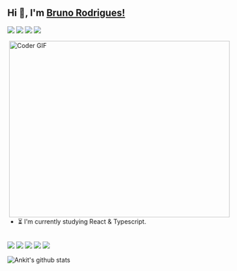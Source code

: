 ## Hi 👋, I'm [Bruno Rodrigues!](https://ankitwarbhe.github.io) 

[<img src="https://img.shields.io/badge/linkedin-%230077B5.svg?&style=for-the-badge&logo=linkedin&logoColor=white" />](https://www.linkedin.com/in/bruno-rodrigues-78416319b/ "Connect via Linkedin") 
[<img src = "https://img.shields.io/badge/instagram-%23E4405F.svg?&style=for-the-badge&logo=instagram&logoColor=white">](https://www.instagram.com/bruunoo.rodrigues/ "Connect via Instagram") 
[<img src = "https://img.shields.io/badge/facebook-%231877F2.svg?&style=for-the-badge&logo=facebook&logoColor=white">](https://www.facebook.com/profile.php?id=100001660880731 "Connect via Facebbok") 
[<img src = "https://img.shields.io/badge/Gmail-D14836.svg?style=for-the-badge&logo=gmail&logoColor=white">](mailto:brunorodrigues.silveira@gmail.com "Connect via Email")

<img align="right" src="https://media.giphy.com/media/SWoSkN6DxTszqIKEqv/giphy.gif" alt="Coder GIF" width="500" height="400"><br>


- :hourglass_flowing_sand: I'm currently studying React & Typescript.
 
<br><img src="https://img.shields.io/badge/HTML5-E34F26?style=for-the-badge&logo=html5&logoColor=white" /> <img src="https://img.shields.io/badge/CSS3-1572B6?style=for-the-badge&logo=css3&logoColor=white" /> <img src="https://img.shields.io/badge/React-20232A?style=for-the-badge&logo=react&logoColor=61DAFB" /> <img src="https://img.shields.io/badge/JavaScript-F7DF1E?style=for-the-badge&logo=javascript&logoColor=black" /> <img src="https://img.shields.io/badge/TypeScript-007ACC?style=for-the-badge&logo=typescript&logoColor=white" />




 <img align="center" src="https://github-readme-stats.vercel.app/api?username=bruno977&show_icons=true&theme=dracula&line_height=30" alt="Ankit's github stats"/>




